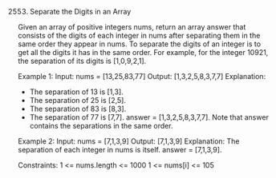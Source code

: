 2553. Separate the Digits in an Array

Given an array of positive integers nums, return an array answer that consists of the digits of each integer in nums after separating them in the same order they appear in nums.
To separate the digits of an integer is to get all the digits it has in the same order.
For example, for the integer 10921, the separation of its digits is [1,0,9,2,1].
 
Example 1:
Input: nums = [13,25,83,77]
Output: [1,3,2,5,8,3,7,7]
Explanation: 
- The separation of 13 is [1,3].
- The separation of 25 is [2,5].
- The separation of 83 is [8,3].
- The separation of 77 is [7,7].
answer = [1,3,2,5,8,3,7,7]. Note that answer contains the separations in the same order.

Example 2:
Input: nums = [7,1,3,9]
Output: [7,1,3,9]
Explanation: The separation of each integer in nums is itself.
answer = [7,1,3,9].
 
Constraints:
1 <= nums.length <= 1000
1 <= nums[i] <= 105
